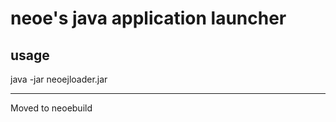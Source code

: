 # neoe's java application launcher

## usage
java -jar neoejloader.jar <dir-contains-jars> <main-class> <parameters>

-----------
Moved to neoebuild
